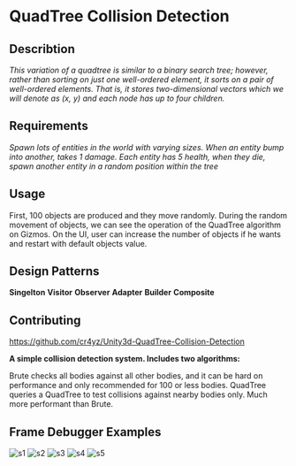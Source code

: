 # QuadTree Collision Detection
## Describtion
*This variation of a quadtree is similar to a binary search tree; however, rather than sorting on just one well-ordered element, it sorts on a pair of well-ordered elements. That is, it stores two-dimensional vectors which we will denote as (x, y) and each node has up to four children.*

## Requirements
*Spawn lots of entities in the world with varying sizes. When an entity bump into another, takes 1 damage. Each entity has 5 health, when they die, spawn another entity in a random position within the tree*

## Usage
First, 100 objects are produced and they move randomly. During the random movement of objects, we can see the operation of the QuadTree algorithm on Gizmos. On the UI, user can increase the number of objects if he wants and restart with default objects value.


## Design Patterns
**Singelton**
**Visitor**
**Observer**
**Adapter**
**Builder**
**Composite**

## Contributing
https://github.com/cr4yz/Unity3d-QuadTree-Collision-Detection

**A simple collision detection system. Includes two algorithms:**

Brute checks all bodies against all other bodies, and it can be hard on performance and only recommended for 100 or less bodies.
QuadTree queries a QuadTree to test collisions against nearby bodies only. Much more performant than Brute.

## Frame Debugger Examples
![s1](https://user-images.githubusercontent.com/52382803/72842959-a0e9b880-3caa-11ea-9cc3-795f31c6a7c4.png)
![s2](https://user-images.githubusercontent.com/52382803/72842991-b2cb5b80-3caa-11ea-8456-2ab083ca685f.png)
![s3](https://user-images.githubusercontent.com/52382803/72842996-b52db580-3caa-11ea-96fc-2091b8f4acc0.png)
![s4](https://user-images.githubusercontent.com/52382803/72843000-b65ee280-3caa-11ea-853c-fb842c165bbe.png)
![s5](https://user-images.githubusercontent.com/52382803/72843003-b7900f80-3caa-11ea-856d-5a5ea9de855c.png)
